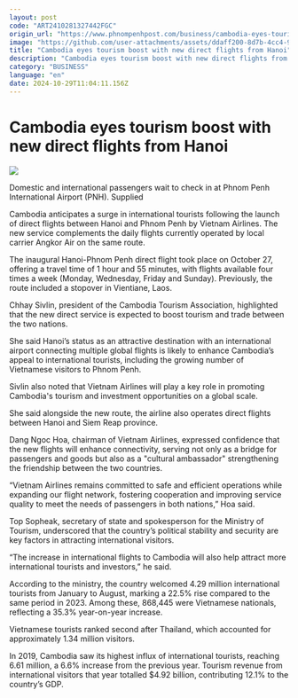 ```yaml
---
layout: post
code: "ART2410281327442FGC"
origin_url: "https://www.phnompenhpost.com/business/cambodia-eyes-tourism-boost-with-new-direct-flights-from-hanoi"
image: "https://github.com/user-attachments/assets/ddaff200-8d7b-4cc4-9bd9-0b66c9ce920b"
title: "Cambodia eyes tourism boost with new direct flights from Hanoi"
description: "​​Cambodia eyes tourism boost with new direct flights from Hanoi​"
category: "BUSINESS"
language: "en"
date: 2024-10-29T11:04:11.156Z
---
```


# Cambodia eyes tourism boost with new direct flights from Hanoi

![](https://github.com/user-attachments/assets/38a44fc8-1a15-4be8-8836-e073c65add18)

Domestic and international passengers wait to check in at Phnom Penh International Airport (PNH). Supplied

Cambodia anticipates a surge in international tourists following the launch of direct flights between Hanoi and Phnom Penh by Vietnam Airlines. The new service complements the daily flights currently operated by local carrier Angkor Air on the same route.

The inaugural Hanoi-Phnom Penh direct flight took place on October 27, offering a travel time of 1 hour and 55 minutes, with flights available four times a week (Monday, Wednesday, Friday and Sunday). Previously, the route included a stopover in Vientiane, Laos.

Chhay Sivlin, president of the Cambodia Tourism Association, highlighted that the new direct service is expected to boost tourism and trade between the two nations.

She said Hanoi’s status as an attractive destination with an international airport connecting multiple global flights is likely to enhance Cambodia’s appeal to international tourists, including the growing number of Vietnamese visitors to Phnom Penh.

Sivlin also noted that Vietnam Airlines will play a key role in promoting Cambodia's tourism and investment opportunities on a global scale.

She said alongside the new route, the airline also operates direct flights between Hanoi and Siem Reap province.

Dang Ngoc Hoa, chairman of Vietnam Airlines, expressed confidence that the new flights will enhance connectivity, serving not only as a bridge for passengers and goods but also as a "cultural ambassador" strengthening the friendship between the two countries.

“Vietnam Airlines remains committed to safe and efficient operations while expanding our flight network, fostering cooperation and improving service quality to meet the needs of passengers in both nations,” Hoa said.

Top Sopheak, secretary of state and spokesperson for the Ministry of Tourism, underscored that the country’s political stability and security are key factors in attracting international visitors.

“The increase in international flights to Cambodia will also help attract more international tourists and investors,” he said.

According to the ministry, the country welcomed 4.29 million international tourists from January to August, marking a 22.5% rise compared to the same period in 2023. Among these, 868,445 were Vietnamese nationals, reflecting a 35.3% year-on-year increase.

Vietnamese tourists ranked second after Thailand, which accounted for approximately 1.34 million visitors.

In 2019, Cambodia saw its highest influx of international tourists, reaching 6.61 million, a 6.6% increase from the previous year. Tourism revenue from international visitors that year totalled $4.92 billion, contributing 12.1% to the country’s GDP.